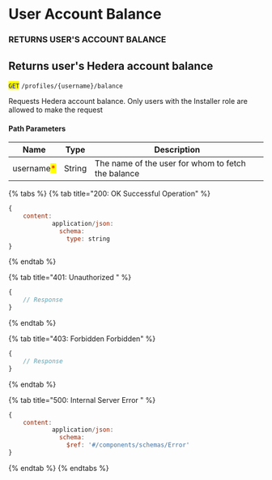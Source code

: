 # User Account Balance

### RETURNS USER'S ACCOUNT BALANCE

## Returns user's Hedera account balance

<mark style="color:blue;">`GET`</mark> `/profiles/{username}/balance`

Requests Hedera account balance. Only users with the Installer role are allowed to make the request

#### Path Parameters

| Name                                       | Type   | Description                                        |
| ------------------------------------------ | ------ | -------------------------------------------------- |
| username<mark style="color:red;">\*</mark> | String | The name of the user for whom to fetch the balance |

{% tabs %}
{% tab title="200: OK Successful Operation" %}
```javascript
{
    content:
            application/json:
              schema:
                type: string
}
```
{% endtab %}

{% tab title="401: Unauthorized " %}
```javascript
{
    // Response
}
```
{% endtab %}

{% tab title="403: Forbidden Forbidden" %}
```javascript
{
    // Response
}
```
{% endtab %}

{% tab title="500: Internal Server Error " %}
```javascript
{
    content:
            application/json:
              schema:
                $ref: '#/components/schemas/Error'
}
```
{% endtab %}
{% endtabs %}
